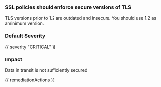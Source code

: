 
### SSL policies should enforce secure versions of TLS

TLS versions prior to 1.2 are outdated and insecure. You should use 1.2 as aminimum version.

### Default Severity
{{ severity "CRITICAL" }}

### Impact
Data in transit is not sufficiently secured

<!-- DO NOT CHANGE -->
{{ remediationActions }}

